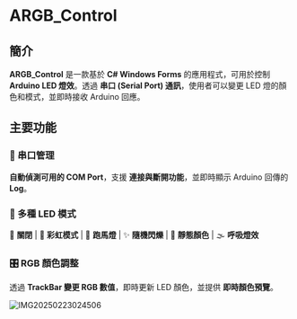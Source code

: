 # ARGB_Control

## 簡介
**ARGB_Control** 是一款基於 **C# Windows Forms** 的應用程式，可用於控制 **Arduino LED 燈效**。透過 **串口 (Serial Port) 通訊**，使用者可以變更 LED 燈的顏色和模式，並即時接收 Arduino 回應。

## 主要功能
### 🔌 串口管理
**自動偵測可用的 COM Port**，支援 **連接與斷開功能**，並即時顯示 Arduino 回傳的 **Log**。

### 🎇 多種 LED 模式
🚫 **關閉** | 🌈 **彩虹模式** | 💨 **跑馬燈** | ✨ **隨機閃爍** | 🎨 **靜態顏色** | 🌫️ **呼吸燈效**

### 🎛️ RGB 顏色調整
透過 **TrackBar 變更 RGB 數值**，即時更新 LED 顏色，並提供 **即時顏色預覽**。

![IMG20250223024506](https://github.com/user-attachments/assets/6faac23f-04d8-4a3e-8831-d78569f00b03)

